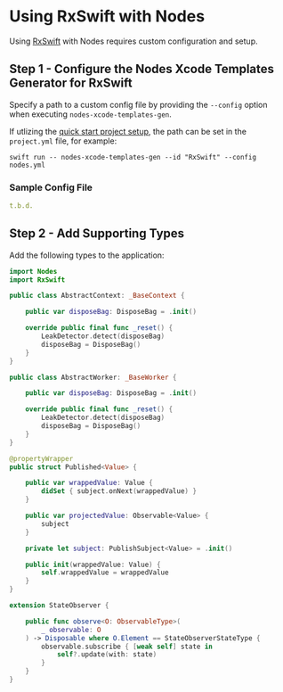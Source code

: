 # Using RxSwift with Nodes

Using [RxSwift](https://github.com/ReactiveX/RxSwift) with Nodes requires custom configuration and setup. 

## Step 1 - Configure the Nodes Xcode Templates Generator for RxSwift

Specify a path to a custom config file by providing the `--config` option when executing `nodes-xcode-templates-gen`.

If utlizing the [quick start project setup](https://github.com/TinderApp/Nodes#quick-start), the path can be set in the `project.yml` file, for example:

```
swift run -- nodes-xcode-templates-gen --id "RxSwift" --config nodes.yml
```

### Sample Config File

```yaml
t.b.d.
```

## Step 2 - Add Supporting Types

Add the following types to the application:

```swift
import Nodes
import RxSwift

public class AbstractContext: _BaseContext {

    public var disposeBag: DisposeBag = .init()

    override public final func _reset() {
        LeakDetector.detect(disposeBag)
        disposeBag = DisposeBag()
    }
}

public class AbstractWorker: _BaseWorker {

    public var disposeBag: DisposeBag = .init()

    override public final func _reset() {
        LeakDetector.detect(disposeBag)
        disposeBag = DisposeBag()
    }
}

@propertyWrapper
public struct Published<Value> {

    public var wrappedValue: Value {
        didSet { subject.onNext(wrappedValue) }
    }

    public var projectedValue: Observable<Value> {
        subject
    }

    private let subject: PublishSubject<Value> = .init()

    public init(wrappedValue: Value) {
        self.wrappedValue = wrappedValue
    }
}

extension StateObserver {

    public func observe<O: ObservableType>(
        _ observable: O
    ) -> Disposable where O.Element == StateObserverStateType {
        observable.subscribe { [weak self] state in
            self?.update(with: state)
        }
    }
}
```
